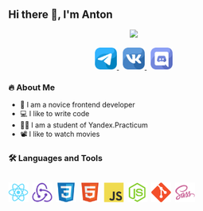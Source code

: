 <h2>Hi there 👋, I'm Anton</h2>

<div id="header" align="center">
    <img src="https://media.giphy.com/media/fkZukR450RQ1qnGaq9/giphy.gif" width="300"/>
</div>
</br>
<div id="header" align="center">
    <a href="https://t.me/antonadministrator">
        <img alt="Anton Pomazkov | Telegram" width="44px" src="./images/telegram.png" />
    </a>&nbsp;
    <a href="https://vk.com/cred_streetbeat">
        <img alt="Anton Pomazkov | VK" width="44px" src="./images/vk.png"" />
    </a>&nbsp;
    <a href="https://discordapp.com/users/351333299928694785/">
       <img alt="Anton Pomazkov | Discord" width="44px" src="./images/discord.png"" />
    </a>
</div>

### :fire: About Me

- 🐧 I am a novice frontend developer
- 💻 I like to write code
- 👨‍🎓 I am a student of Yandex.Practicum
- 📽 I like to watch movies

### :hammer_and_wrench: Languages and Tools

</br>
<div>
  <img src="https://raw.githubusercontent.com/devicons/devicon/1119b9f84c0290e0f0b38982099a2bd027a48bf1/icons/react/react-original.svg" title="React" alt="React" width="40" height="40"/>&nbsp;
  <img src="https://raw.githubusercontent.com/devicons/devicon/1119b9f84c0290e0f0b38982099a2bd027a48bf1/icons/redux/redux-original.svg" title="Redux" alt="Redux " width="40" height="40"/>&nbsp;
  <img src="https://raw.githubusercontent.com/devicons/devicon/1119b9f84c0290e0f0b38982099a2bd027a48bf1/icons/css3/css3-original.svg"  title="CSS3" alt="CSS" width="40" height="40"/>&nbsp;
  <img src="https://raw.githubusercontent.com/devicons/devicon/1119b9f84c0290e0f0b38982099a2bd027a48bf1/icons/html5/html5-original.svg" title="HTML5" alt="HTML" width="40" height="40"/>&nbsp;
  <img src="https://raw.githubusercontent.com/devicons/devicon/1119b9f84c0290e0f0b38982099a2bd027a48bf1/icons/javascript/javascript-original.svg" title="JavaScript" alt="JavaScript" width="40" height="40"/>&nbsp;
  <img src="https://raw.githubusercontent.com/devicons/devicon/1119b9f84c0290e0f0b38982099a2bd027a48bf1/icons/nodejs/nodejs-original.svg" title="NodeJS" alt="NodeJS" width="40" height="40"/>&nbsp;
  <img src="https://raw.githubusercontent.com/devicons/devicon/1119b9f84c0290e0f0b38982099a2bd027a48bf1/icons/git/git-original.svg" title="Git" **alt="Git" width="40" height="40"/>&nbsp;
<img src="https://raw.githubusercontent.com/devicons/devicon/1119b9f84c0290e0f0b38982099a2bd027a48bf1/icons/sass/sass-original.svg" title="SASS"**alt="SASS" width="40" height="40"/>&nbsp;
</div>
